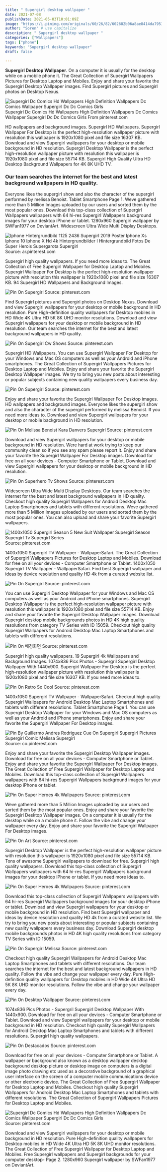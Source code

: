 ```yaml
---
title: " Supergirl desktop wallpaper "
date: 2021-07-08
publishDate: 2021-05-03T10:01:09Z
image: "https://i.pinimg.com/originals/60/26/82/602682b06a8ae8414da79513c1dd27c5.jpg"
author: "Soren" # use capitalize
description: " Supergirl desktop wallpaper "
categories: ["Wallpapers"]
tags: ["phone"]
keywords: "Supergirl desktop wallpaper"
draft: false

---
```



**Supergirl Desktop Wallpaper**. On a computer it is usually for the desktop while on a mobile phone it. The Great Collection of Supergirl Wallpapers Pictures for Desktop Laptop and Mobiles. Enjoy and share your favorite the Supergirl Desktop Wallpaper images. Find Supergirl pictures and Supergirl photos on Desktop Nexus.

![Supergirl Dc Comics Hd Wallpapers High Definition Wallpapers Dc Comics Wallpaper Supergirl Dc Dc Comics Girls](https://i.pinimg.com/originals/60/26/82/602682b06a8ae8414da79513c1dd27c5.jpg "Supergirl Dc Comics Hd Wallpapers High Definition Wallpapers Dc Comics Wallpaper Supergirl Dc Dc Comics Girls")
Supergirl Dc Comics Hd Wallpapers High Definition Wallpapers Dc Comics Wallpaper Supergirl Dc Dc Comics Girls From pinterest.com


HD wallpapers and background images. Supergirl HD Wallpapers. Supergirl Wallpaper For Desktop is the perfect high-resolution wallpaper picture with resolution this wallpaper is 1920x1080 pixel and file size 16307 KB. Download and view Supergirl wallpapers for your desktop or mobile background in HD resolution. Supergirl Desktop Wallpaper is the perfect high-resolution wallpaper picture with resolution this wallpaper is 1920x1080 pixel and file size 55714 KB. Supergirl High Quality Ultra HD Desktop Background Wallpapers for 4K 8K UHD TV.

### Our team searches the internet for the best and latest background wallpapers in HD quality.

Everyone likes the supergirl show and also the character of the supergirl performed by melissa Benoist. Tablet Smartphone Page 1. Weve gathered more than 5 Million Images uploaded by our users and sorted them by the most popular ones. Download this top-class collection of Supergirl Wallpapers wallpapers with 64 hi-res Supergirl Wallpapers background images for your desktop iPhone or tablet. 1280x960 Supergirl wallpaper by SWFan1977 on DeviantArt. Widescreen Ultra Wide Multi Display Desktops.


![Iphone Hintergrundbild 1125 2436 Supergirl 2019 Poster Iphone Xs Iphone 10 Iphone X Hd 4k Hintergrundbilder I Hintergrundbild Fotos De Super Herois Supergarota Supergirl](https://i.pinimg.com/736x/e9/46/e0/e946e0ebb94d5bbdbca4fb49f02c3285.jpg "Iphone Hintergrundbild 1125 2436 Supergirl 2019 Poster Iphone Xs Iphone 10 Iphone X Hd 4k Hintergrundbilder I Hintergrundbild Fotos De Super Herois Supergarota Supergirl")
Source: ar.pinterest.com

Supergirl high quality wallpapers. If you need more ideas to. The Great Collection of Free Supergirl Wallpaper for Desktop Laptop and Mobiles. Supergirl Wallpaper For Desktop is the perfect high-resolution wallpaper picture with resolution this wallpaper is 1920x1080 pixel and file size 16307 KB. 94 Supergirl HD Wallpapers and Background Images.

![Pin On Supergirl](https://i.pinimg.com/236x/f7/93/e7/f793e775e106be3adf87df4f81b7f39a.jpg "Pin On Supergirl")
Source: pinterest.com

Find Supergirl pictures and Supergirl photos on Desktop Nexus. Download and view Supergirl wallpapers for your desktop or mobile background in HD resolution. Pure High-definition quality wallpapers for Desktop mobiles in HD Wide 4K Ultra HD 5K 8K UHD monitor resolutions. Download and view Supergirl wallpapers for your desktop or mobile background in HD resolution. Our team searches the internet for the best and latest background wallpapers in HD quality.

![Pin On Supergirl Cw Shows](https://i.pinimg.com/originals/13/60/51/136051bdee65bff5f9566db9224bb165.jpg "Pin On Supergirl Cw Shows")
Source: pinterest.com

Supergirl HD Wallpapers. You can use Supergirl Wallpaper For Desktop for your Windows and Mac OS computers as well as your Android and iPhone smartphones. The Great Collection of Supergirl Wallpapers Pictures for Desktop Laptop and Mobiles. Enjoy and share your favorite the Supergirl Desktop Wallpaper images. We try to bring you new posts about interesting or popular subjects containing new quality wallpapers every business day.

![Pin On Supergirl](https://i.pinimg.com/originals/36/02/c9/3602c9114df4311815184799ff732b68.jpg "Pin On Supergirl")
Source: pinterest.com

Enjoy and share your favorite the Supergirl Wallpaper For Desktop images. HD wallpapers and background images. Everyone likes the supergirl show and also the character of the supergirl performed by melissa Benoist. If you need more ideas to. Download and view Supergirl wallpapers for your desktop or mobile background in HD resolution.

![Pin On Melissa Benoist Kara Danvers Supergirl](https://i.pinimg.com/originals/98/31/59/98315999c3f2396b65149cc013cbc098.jpg "Pin On Melissa Benoist Kara Danvers Supergirl")
Source: pinterest.com

Download and view Supergirl wallpapers for your desktop or mobile background in HD resolution. Were hard at work trying to keep our community clean so if you see any spam please report it. Enjoy and share your favorite the Supergirl Wallpaper For Desktop images. Download for free on all your devices - Computer Smartphone or Tablet. Download and view Supergirl wallpapers for your desktop or mobile background in HD resolution.

![Pin On Superhero Tv Shows](https://i.pinimg.com/736x/dd/b9/b2/ddb9b2b2911256099d4a4cfea2e20ba9.jpg "Pin On Superhero Tv Shows")
Source: pinterest.com

Widescreen Ultra Wide Multi Display Desktops. Our team searches the internet for the best and latest background wallpapers in HD quality. Checkout high quality Supergirl Wallpapers for Android Desktop Mac Laptop Smartphones and tablets with different resolutions. Weve gathered more than 5 Million Images uploaded by our users and sorted them by the most popular ones. You can also upload and share your favorite Supergirl wallpapers.

![1400x1050 Supergirl Season 5 New Suit Wallpaper Supergirl Season Supergirl Tv Supergirl Series](https://i.pinimg.com/originals/d4/34/09/d434096fadaac57d409883b290b295ed.png "1400x1050 Supergirl Season 5 New Suit Wallpaper Supergirl Season Supergirl Tv Supergirl Series")
Source: pinterest.com

1400x1050 Supergirl TV Wallpaper - WallpaperSafari. The Great Collection of Supergirl Wallpapers Pictures for Desktop Laptop and Mobiles. Download for free on all your devices - Computer Smartphone or Tablet. 1400x1050 Supergirl TV Wallpaper - WallpaperSafari. Find best Supergirl wallpaper and ideas by device resolution and quality HD 4k from a curated website list.

![Pin On Supergirl](https://i.pinimg.com/originals/03/e2/2e/03e22e1602b87d0799734a771c095518.jpg "Pin On Supergirl")
Source: pinterest.com

You can use Supergirl Desktop Wallpaper for your Windows and Mac OS computers as well as your Android and iPhone smartphones. Supergirl Desktop Wallpaper is the perfect high-resolution wallpaper picture with resolution this wallpaper is 1920x1080 pixel and file size 55714 KB. Enjoy and share your favorite the Supergirl Desktop Wallpaper images. Download Supergirl desktop mobile backgrounds photos in HD 4K high quality resolutions from category TV Series with ID 15059. Checkout high quality Supergirl Wallpapers for Android Desktop Mac Laptop Smartphones and tablets with different resolutions.

![Pin On 배경화면](https://i.pinimg.com/originals/04/1f/d5/041fd58125dc086bf8684bc6d1b10e62.jpg "Pin On 배경화면")
Source: pinterest.com

Supergirl high quality wallpapers. 19 Supergirl 4k Wallpapers and Background Images. 1074x836 Pics Photos - Supergril Supergirl Desktop Wallpaper With 1440x900. Supergirl Wallpaper For Desktop is the perfect high-resolution wallpaper picture with resolution this wallpaper is 1920x1080 pixel and file size 16307 KB. If you need more ideas to.

![Pin On Retro So Cool](https://i.pinimg.com/originals/f0/fc/c0/f0fcc0f1d289753a3530b592911fa3c7.jpg "Pin On Retro So Cool")
Source: pinterest.com

1400x1050 Supergirl TV Wallpaper - WallpaperSafari. Checkout high quality Supergirl Wallpapers for Android Desktop Mac Laptop Smartphones and tablets with different resolutions. Tablet Smartphone Page 1. You can use Supergirl Desktop Wallpaper for your Windows and Mac OS computers as well as your Android and iPhone smartphones. Enjoy and share your favorite the Supergirl Wallpaper For Desktop images.

![Pin By Guillermo Andres Rodriguez Cue On Supergirl Supergirl Pictures Supergirl Comic Melissa Supergirl](https://i.pinimg.com/originals/6f/ad/03/6fad03b73971c3a9e8360b40f4496783.jpg "Pin By Guillermo Andres Rodriguez Cue On Supergirl Supergirl Pictures Supergirl Comic Melissa Supergirl")
Source: co.pinterest.com

Enjoy and share your favorite the Supergirl Desktop Wallpaper images. Download for free on all your devices - Computer Smartphone or Tablet. Enjoy and share your favorite the Supergirl Wallpaper For Desktop images. The Great Collection of Free Supergirl Wallpaper for Desktop Laptop and Mobiles. Download this top-class collection of Supergirl Wallpapers wallpapers with 64 hi-res Supergirl Wallpapers background images for your desktop iPhone or tablet.

![Pin On Super Heroes 4k Wallpapers](https://i.pinimg.com/originals/39/1e/31/391e31acca75d4f19c8109fbd36cd891.jpg "Pin On Super Heroes 4k Wallpapers")
Source: pinterest.com

Weve gathered more than 5 Million Images uploaded by our users and sorted them by the most popular ones. Enjoy and share your favorite the Supergirl Desktop Wallpaper images. On a computer it is usually for the desktop while on a mobile phone it. Follow the vibe and change your wallpaper every day. Enjoy and share your favorite the Supergirl Wallpaper For Desktop images.

![Pin On Art](https://i.pinimg.com/736x/71/b8/ec/71b8ec992a5b0cfb237062c26bcb3d85.jpg "Pin On Art")
Source: pinterest.com

Supergirl Desktop Wallpaper is the perfect high-resolution wallpaper picture with resolution this wallpaper is 1920x1080 pixel and file size 55714 KB. Tons of awesome Supergirl wallpapers to download for free. Supergirl high quality wallpapers. Download this top-class collection of Supergirl Wallpapers wallpapers with 64 hi-res Supergirl Wallpapers background images for your desktop iPhone or tablet. If you need more ideas to.

![Pin On Super Heroes 4k Wallpapers](https://i.pinimg.com/originals/e3/69/04/e36904a8af65ca5d9e1d2f0db4b3268c.jpg "Pin On Super Heroes 4k Wallpapers")
Source: pinterest.com

Download this top-class collection of Supergirl Wallpapers wallpapers with 64 hi-res Supergirl Wallpapers background images for your desktop iPhone or tablet. Download and view Supergirl wallpapers for your desktop or mobile background in HD resolution. Find best Supergirl wallpaper and ideas by device resolution and quality HD 4k from a curated website list. We try to bring you new posts about interesting or popular subjects containing new quality wallpapers every business day. Download Supergirl desktop mobile backgrounds photos in HD 4K high quality resolutions from category TV Series with ID 15059.

![Pin On Supergirl Melissa](https://i.pinimg.com/originals/2e/cc/0a/2ecc0ae7160e63288940906d5b8c00ae.jpg "Pin On Supergirl Melissa")
Source: pinterest.com

Checkout high quality Supergirl Wallpapers for Android Desktop Mac Laptop Smartphones and tablets with different resolutions. Our team searches the internet for the best and latest background wallpapers in HD quality. Follow the vibe and change your wallpaper every day. Pure High-definition quality wallpapers for Desktop mobiles in HD Wide 4K Ultra HD 5K 8K UHD monitor resolutions. Follow the vibe and change your wallpaper every day.

![Pin On Desktop Wallpaper](https://i.pinimg.com/originals/8d/4b/07/8d4b076836cf395cd378397f2e34387f.jpg "Pin On Desktop Wallpaper")
Source: pinterest.com

1074x836 Pics Photos - Supergril Supergirl Desktop Wallpaper With 1440x900. Download for free on all your devices - Computer Smartphone or Tablet. Download and view Supergirl wallpapers for your desktop or mobile background in HD resolution. Checkout high quality Supergirl Wallpapers for Android Desktop Mac Laptop Smartphones and tablets with different resolutions. Supergirl high quality wallpapers.

![Pin On Destacados](https://i.pinimg.com/originals/71/72/80/7172803401c4377322c13141fc78d491.jpg "Pin On Destacados")
Source: pinterest.com

Download for free on all your devices - Computer Smartphone or Tablet. A wallpaper or background also known as a desktop wallpaper desktop background desktop picture or desktop image on computers is a digital image photo drawing etc used as a decorative background of a graphical user interface on the screen of a computer mobile communications device or other electronic device. The Great Collection of Free Supergirl Wallpaper for Desktop Laptop and Mobiles. Checkout high quality Supergirl Wallpapers for Android Desktop Mac Laptop Smartphones and tablets with different resolutions. The Great Collection of Supergirl Wallpapers Pictures for Desktop Laptop and Mobiles.

![Supergirl Dc Comics Hd Wallpapers High Definition Wallpapers Dc Comics Wallpaper Supergirl Dc Dc Comics Girls](https://i.pinimg.com/originals/60/26/82/602682b06a8ae8414da79513c1dd27c5.jpg "Supergirl Dc Comics Hd Wallpapers High Definition Wallpapers Dc Comics Wallpaper Supergirl Dc Dc Comics Girls")
Source: pinterest.com

Download and view Supergirl wallpapers for your desktop or mobile background in HD resolution. Pure High-definition quality wallpapers for Desktop mobiles in HD Wide 4K Ultra HD 5K 8K UHD monitor resolutions. The Great Collection of Free Supergirl Wallpaper for Desktop Laptop and Mobiles. Free Supergirl wallpapers and Supergirl backgrounds for your computer desktop- Page 2. 1280x960 Supergirl wallpaper by SWFan1977 on DeviantArt.

